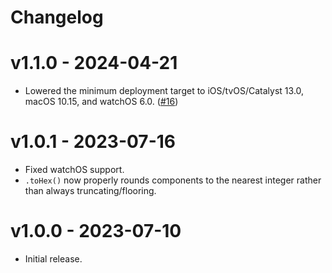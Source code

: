 # Changelog

# v1.1.0 - 2024-04-21

- Lowered the minimum deployment target to iOS/tvOS/Catalyst 13.0, macOS 10.15, and watchOS 6.0. ([#16](https://github.com/raymondjavaxx/ColorToolbox/pull/16))

# v1.0.1 - 2023-07-16

- Fixed watchOS support.
- `.toHex()` now properly rounds components to the nearest integer rather than always truncating/flooring.

# v1.0.0 - 2023-07-10

- Initial release.

